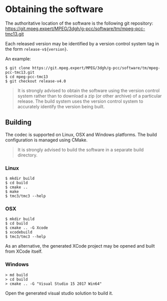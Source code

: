 Obtaining the software
======================

The authoritative location of the software is the following git
repository:
   <https://git.mpeg.expert/MPEG/3dgh/g-pcc/software/tm/mpeg-pcc-tmc13.git>

Each released version may be identified by a version control system tag in
the form `release-v${version}`.

An example:

```console
$ git clone https://git.mpeg.expert/MPEG/3dgh/g-pcc/software/tm/mpeg-pcc-tmc13.git 
$ cd mpeg-pcc-tmc13
$ git checkout release-v4.0
```

> It is strongly advised to obtain the software using the version control
> system rather than to download a zip (or other archive) of a particular
> release.  The build system uses the version control system to accurately
> identify the version being built.

Building
--------

The codec is supported on Linux, OSX and Windows platforms.  The build
configuration is managed using CMake.

> It is strongly advised to build the software in a separate build directory.

### Linux
```console
$ mkdir build
$ cd build
$ cmake ..
$ make
$ tmc3/tmc3 --help
```

### OSX
```console
$ mkdir build
$ cd build
$ cmake .. -G Xcode
$ xcodebuild
$ tmc3/tmc3 --help
```

As an alternative, the generated XCode project may be opened and built from
XCode itself.

### Windows
```console
> md build
> cd build
> cmake .. -G "Visual Studio 15 2017 Win64"
```

Open the generated visual studio solution to build it.
